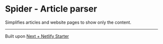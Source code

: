 # Spider - Article parser

Simplifies articles and website pages to show only the content.

---

Built upon [Next + Netlify Starter](https://github.com/netlify-templates/next-netlify-starter)